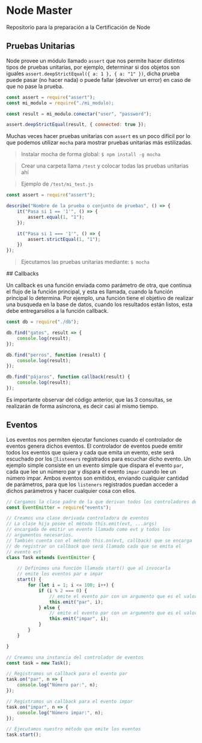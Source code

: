 # Node Master

Repositorio para la preparación a la Certificación de Node

## Pruebas Unitarias

Node provee un módulo llamado `assert` que nos permite hacer distintos tipos de pruebas unitarias, por ejemplo, determinar si dos objetos son iguales `assert.deepStrictEqual({ a: 1 }, { a: "1" })`, dicha prueba puede pasar (no hacer nada) o puede fallar (devolver un error) en caso de que no pase la prueba.

~~~js
const assert = require("assert");
const mi_modulo = require("./mi_modulo);

const result = mi_modulo.conectar("user", "password");

assert.deepStrictEqual(result, { connected: true });
~~~

Muchas veces hacer pruebas unitarias con `assert` es un poco difícil por lo que podemos utilizar `mocha` para mostrar pruebas unitarias más estilizadas.

> Instalar mocha de forma global: `$ npm install -g mocha`

> Crear una carpeta llama `/test` y colocar todas las pruebas unitarias ahí

> Ejemplo de `/test/mi_test.js`

~~~js
const assert = require("assert");

describe("Nombre de la prueba o conjunto de pruebas", () => {
    it("Pasa si 1 == '1'", () => {
        assert.equal(1, "1");
    });

    it("Pasa si 1 === '1'", () => {
        assert.strictEqual(1, "1");
    })
});
~~~

> Ejecutamos las pruebas unitarias mediante: `$ mocha`

## Callbacks

Un callback es una función enviada como parámetro de otra, que continua el flujo de la función principal, y esta es llamada, cuando la función principal lo determina. Por ejemplo, una función tiene el objetivo de realizar una busqueda en la base de datos, cuando los resultados están listos, esta debe entregarsélos a la función callback.

~~~js
const db = require("./db");

db.find("gatos", result => {
    console.log(result);
});

db.find("perros", function (result) {
    console.log(result);
});

db.find("pájaros", function callback(result) {
    console.log(result);
});
~~~

Es importante observar del código anterior, que las 3 consultas, se realizarán de forma asíncrona, es decir casi al mismo tiempo.

## Eventos

Los eventos nos permiten ejecutar funciones cuando el controlador de eventos genera dichos eventos. El controlador de eventos puede emitir todos los eventos que quiera y cada que emita un evento, este será escuchado por los `listeners` registrados para escuchar dicho evento. Un ejemplo simple consiste en un evento simple que dispara el evento `par`, cada que lee un número par y dispara el evento `impar` cuando lee un número impar. Ambos eventos son emitidos, enviando cualquier cantidad de parámetros, para que los `listeners` registrados puedan acceder a dichos parámetros y hacer cualquier cosa con ellos.

~~~js
// Cargamos la clase padre de la que derivan todos los controladores de eventos
const EventEmitter = require("events");

// Creamos una clase derivada controladora de eventos
// La clase hija posee el método this.emit(evt, ...args)
// encargada de emitir un evento llamado como evt y todos los
// argumentos necesarios.
// También cuenta con el método this.on(evt, callback) que se encarga
// de registrar un callback que será llamado cada que se emita el
// evento evt
class Task extends EventEmitter {

    // Definimos una función llamada start() que al invocarla
    // emite los eventos par e impar
    start() {
        for (let i = 1; i <= 100; i++) {
            if (i % 2 === 0) {
                // emite el evento par con un argumento que es el valor de número par
                this.emit("par", i); 
            } else {
                // emite el evento par con un argumento que es el valor de número impar
                this.emit("impar", i);
            }
        }
    }

}

// Creamos una instancia del controlador de eventos
const task = new Task();

// Registramos un callback para el evento par
task.on("par", n => {
    console.log("Número par:", n);
});

// Registramos un callback para el evento impar
task.on("impar", n => {
    console.log("Número impar:", n);
});

// Ejecutamos nuestro método que emite los eventos
task.start();
~~~